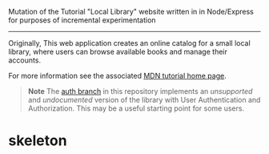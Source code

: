 Mutation of the
Tutorial "Local Library" website written in in Node/Express
for purposes of incremental experimentation

----
Originally,
This web application creates an online catalog for a small local library, where users can browse available books and manage their accounts.


For more information see the associated [MDN tutorial home page](https://developer.mozilla.org/en-US/docs/Learn/Server-side/Express_Nodejs/Tutorial_local_library_website).


> **Note** The [auth branch](/../../tree/auth) in this repository implements an *unsupported* and *undocumented* version of the library with User Authentication and Authorization. This may be a useful starting point for some users.
# skeleton
